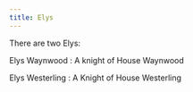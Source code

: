 ```yaml
---
title: Elys
---
```


There are two Elys:

Elys Waynwood : A knight of House Waynwood

Elys Westerling : A Knight of House Westerling


